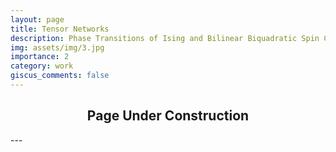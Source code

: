 ```yaml
---
layout: page
title: Tensor Networks
description: Phase Transitions of Ising and Bilinear Biquadratic Spin Chains
img: assets/img/3.jpg
importance: 2
category: work
giscus_comments: false
---
```


<div align="center">
  <h2>Page Under Construction</h2>
</div>
---
